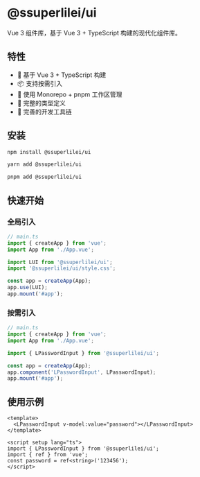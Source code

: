 # @ssuperlilei/ui

Vue 3 组件库，基于 Vue 3 + TypeScript 构建的现代化组件库。

## 特性

- 🚀 基于 Vue 3 + TypeScript 构建
- 📦 支持按需引入
- 💪 使用 Monorepo + pnpm 工作区管理
- 📝 完整的类型定义
- 🔧 完善的开发工具链

## 安装

```bash
npm install @ssuperlilei/ui

yarn add @ssuperlilei/ui

pnpm add @ssuperlilei/ui
```

## 快速开始

### 全局引入

```ts
// main.ts
import { createApp } from 'vue';
import App from './App.vue';

import LUI from '@ssuperlilei/ui';
import '@ssuperlilei/ui/style.css';

const app = createApp(App);
app.use(LUI);
app.mount('#app');
```

### 按需引入

```ts
// main.ts
import { createApp } from 'vue';
import App from './App.vue';

import { LPasswordInput } from '@ssuperlilei/ui';

const app = createApp(App);
app.component('LPasswordInput', LPasswordInput);
app.mount('#app');
```

## 使用示例

```vue
<template>
  <LPasswordInput v-model:value="password"></LPasswordInput>
</template>

<script setup lang="ts">
import { LPasswordInput } from '@ssuperlilei/ui';
import { ref } from 'vue';
const password = ref<string>('123456');
</script>
```
